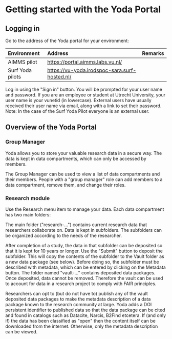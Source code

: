 # Getting started with the Yoda Portal

## Logging in


Go to the address of the Yoda portal for your environment:

| Environment          | Address | Remarks                  |
|:-------------------- |:------------|:-------------------------|
| AIMMS pilot | https://portal.aimms.labs.vu.nl/ | |
| Surf Yoda pilots | https://vu-yoda.irodspoc-sara.surf-hosted.nl/ | |

Log in using the "Sign in" button. You will be prompted for your user name and password. If you are an employee or student at Utrecht University,
your user name is your vunetid (in lowercase). External users have usually received their user name
via email, along with a link to set their password. 
Note: In the case of the Surf Yoda Pilot everyone is an external user.

## Overview of the Yoda Portal

### Group Manager

Yoda allows you to store your valuable research data in a secure way.  The data is kept in data compartments,
which can only be accessed by members.

The Group Manager can be used to view a list of data compartments and their members. People with a "group manager" role
can add members to a data compartment, remove them, and change their roles.

### Research module

Use the Research menu item to manage your data. Each data compartment has two main folders:

The main folder ("research-...") contains current research data that researchers
collaborate on. Data is kept in subfolders. The subfolders can be organized according
to the needs of the researcher.

After completion of a study, the data in that subfolder can be deposited so that it is
kept for 10 years or longer. Use the "Submit" button to deposit the subfolder. This will
copy the contents of the subfolder to the Vault folder as a new data package (see below).
Before doing so, the subfolder must be described with metadata, which can be entered by
clicking on the Metadata button.  The folder named "vault-..." contains deposited data packages.
Once deposited, data cannot be removed. Therefore the vault can be used to account for data
in a research project to comply with FAIR principles.

Researchers can opt to (but do not have to) publish any of the vault deposited data packages
to make the metadata description of a data package known to the research community at large.
Yoda adds a DOI persistent identifier to published data so that the data package can be cited
and found in catalogs such as Datacite, Narcis, B2Find etcetera.
If (and only if) the data has been classified as "open" then the content itself can be downloaded
from the internet. Otherwise, only the metadata description can be viewed.
